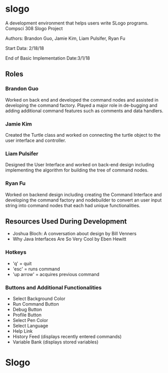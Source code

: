 # slogo
A development environment that helps users write SLogo programs.
Compsci 308 Slogo Project

Authors: Brandon Guo, Jamie Kim, Liam Pulsifer, Ryan Fu

Start Data: 2/18/18

End of Basic Implementation Date:3/1/18

## Roles
### Brandon Guo
Worked on back end and developed the command nodes and assisted in developing the command 
factory. Played a major role in de-bugging and adding additional command features such as comments
and data handlers.

### Jamie Kim
Created the Turtle class and worked on connecting the turtle object to the user interface
and controller.

### Liam Pulsifer
Designed the User Interface and worked on back-end design including implementing
the algorithm for building the tree of command nodes.

### Ryan  Fu
Worked on backend design including creating the Command Interface and developing the command
factory and nodebuilder to convert an user input string into command nodes that each had
unique functionalities.

## Resources Used During Development
* Joshua Bloch: A conversation about design by Bill Venners
* Why Java Interfaces Are So Very Cool by Eben Hewitt


### Hotkeys
* 'q' = quit
* 'esc' = runs command
* 'up arrow' = acquires previous command

### Buttons and Additional Functionalities
* Select Background Color
* Run Command Button
* Debug Button
* Profile Button
* Select Pen Color
* Select Language
* Help Link 
* History Feed (displays recently entered commands)
* Variable Bank (displays stored variables)



# Slogo

